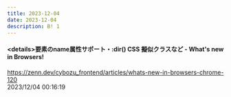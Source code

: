 ```yaml
---
title: 2023-12-04
date: 2023-12-04
description: B! 1
---
```


#### &lt;details&gt;要素のname属性サポート・:dir() CSS 擬似クラスなど - What's new in Browsers!
https://zenn.dev/cybozu_frontend/articles/whats-new-in-browsers-chrome-120<br>
2023/12/04 00:16:19<br>


